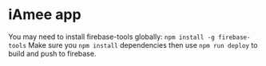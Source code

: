 # iAmee app

You may need to install firebase-tools globally: `npm install -g firebase-tools`
Make sure you `npm install` dependencies then use `npm run deploy` to build and push to firebase.